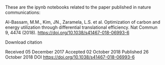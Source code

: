 These are the ipynb notebooks related to the paper published in nature communications: 

Al-Bassam, M.M., Kim, JN., Zaramela, L.S. et al. Optimization of carbon and energy utilization through differential translational efficiency. Nat Commun 9, 4474 (2018). https://doi.org/10.1038/s41467-018-06993-6

Download citation

Received
05 December 2017
Accepted
02 October 2018
Published
26 October 2018
DOI
https://doi.org/10.1038/s41467-018-06993-6
